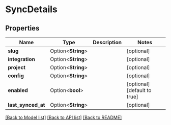 # SyncDetails

## Properties

Name | Type | Description | Notes
------------ | ------------- | ------------- | -------------
**slug** | Option<**String**> |  | [optional]
**integration** | Option<**String**> |  | [optional]
**project** | Option<**String**> |  | [optional]
**config** | Option<**String**> |  | [optional]
**enabled** | Option<**bool**> |  | [optional][default to true]
**last_synced_at** | Option<**String**> |  | [optional]

[[Back to Model list]](../README.md#documentation-for-models) [[Back to API list]](../README.md#documentation-for-api-endpoints) [[Back to README]](../README.md)



